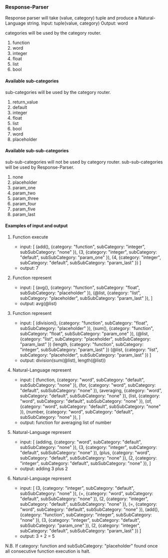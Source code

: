 ### Response-Parser
Response parser will take (value, category) tuple and produce a Natural-Language string.
Input: tuple(value, category)
Output: word

categories will be used by the category router.
1. function
2. word
3. integer
4. float
5. list
6. bool

#### Available sub-categories
sub-categories will be used by the category router.
1. return_value
2. default
3. integer
4. float
5. list
6. bool
7. word
8. placeholder

#### Available sub-sub-categories
sub-sub-categories will not be used by category router.
sub-sub-categories will be used by Response-Parser.
1. none
2. placeholder
3. param_one
4. param_two
5. param_three
6. param_four
7. param_five
8. param_last

#### Examples of input and output

1. Function execute
   - input: [
   (add(), {category: "function", subCategory: "integer", subSubCategory: "none" }), 
   (3, {category: "integer", subCategory: "default", subSubCategory: "param_one" }),
   (4, {category: "integer", subCategory: "default", subSubCategory: "param_last" })
   ]
   - output: 7

2. Function represent
   - input: [
   (avg(), {category: "function", subCategory: "float", subSubCategory: "placeholder" }), 
   (@list, {category: "list", subCategory: "placeholder", subSubCategory: "param_last" }),
   ]
   - output: avg(@list)

3. Function represent
   - input: [
   (division(), {category: "function", subCategory: "float", subSubCategory: "placeholder" }), 
   (sum(), {category: "function", subCategory: "float", subSubCategory: "param_one" }),
   (@list, {category: "list", subCategory: "placeholder", subSubCategory: "param_last" })
   (length, {category: "function", subCategory: "integer", subSubCategory: "param_last" })
   (@list, {category: "list", subCategory: "placeholder", subSubCategory: "param_last" })
   ]
   - output: division(sum(@list), length(@list))

4. Natural-Language represent
   - input: [
   (function, {category: "word", subCategory: "default", subSubCategory: "none" }), 
   (for, {category: "word", subCategory: "default", subSubCategory: "none" }),
   (averaging, {category: "word", subCategory: "default", subSubCategory: "none" }),
   (list, {category: "word", subCategory: "default", subSubCategory: "none" }),
   (of, {category: "word", subCategory: "default", subSubCategory: "none" }),
   (number, {category: "word", subCategory: "default", subSubCategory: "none" }),
   ]
   - output: function for averaging list of number

5. Natural-Language represent
   - input: [
   (adding, {category: "word", subCategory: "default", subSubCategory: "none" }), 
   (3, {category: "integer", subCategory: "default", subSubCategory: "none" }),
   (plus, {category: "word", subCategory: "default", subSubCategory: "none" }),
   (2, {category: "integer", subCategory: "default", subSubCategory: "none" }),
   ]
   - output: adding 3 plus 2

6. Natural-Language represent
   - input: [
   (3, {category: "integer", subCategory: "default", subSubCategory: "none" }), 
   (+, {category: "word", subCategory: "default", subSubCategory: "none" }),
   (2, {category: "integer", subCategory: "default", subSubCategory: "none" }),
   (=, {category: "word", subCategory: "default", subSubCategory: "none" }),
   (add(), {category: "function", subCategory: "integer", subSubCategory: "none" }), 
   (3, {category: "integer", subCategory: "default", subSubCategory: "param_one" }),
   (2, {category: "integer", subCategory: "default", subSubCategory: "param_last" })
   ]
   - output: 3 + 2 = 5


N.B. If category: function and subSubCategory: "placeholder" found once all consecutive function execution is halt. <br>
